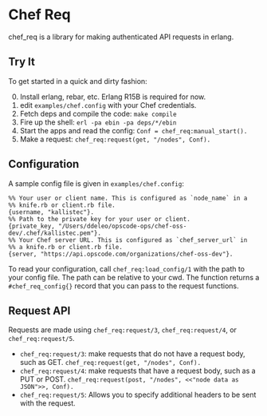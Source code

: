 # Chef Req

chef\_req is a library for making authenticated API requests in erlang.

## Try It
To get started in a quick and dirty fashion:

0. Install erlang, rebar, etc. Erlang R15B is required for now.
1. edit `examples/chef.config` with your Chef credentials.
2. Fetch deps and compile the code: `make compile`
3. Fire up the shell: `erl -pa ebin -pa deps/*/ebin`
4. Start the apps and read the config: `Conf = chef_req:manual_start().`
5. Make a request: `chef_req:request(get, "/nodes", Conf).`

## Configuration
A sample config file is given in `examples/chef.config`:

    %% Your user or client name. This is configured as `node_name` in a
    %% knife.rb or client.rb file.
    {username, "kallistec"}.
    %% Path to the private key for your user or client.
    {private_key, "/Users/ddeleo/opscode-ops/chef-oss-dev/.chef/kallistec.pem"}.
    %% Your Chef server URL. This is configured as `chef_server_url` in
    %% a knife.rb or client.rb file.
    {server, "https://api.opscode.com/organizations/chef-oss-dev"}.

To read your configuration, call `chef_req:load_config/1` with the path
to your config file. The path can be relative to your cwd. The function
returns a `#chef_req_config{}` record that you can pass to the request
functions.

## Request API
Requests are made using `chef_req:request/3`, `chef_req:request/4`, or
`chef_req:request/5`.

* `chef_req:request/3`: make requests that do not have a request body,
  such as GET.
        ```chef_req:request(get, "/nodes", Conf).```
* `chef_req:request/4`: make requests that have a request body, such as
  a PUT or POST.
        ```chef_req:request(post, "/nodes", <<"node data as JSON">>, Conf).```
* `chef_req:request/5`: Allows you to specify additional headers to be
  sent with the request.

